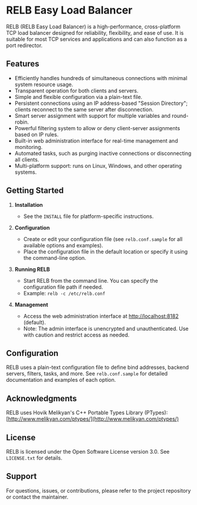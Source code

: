 # RELB Easy Load Balancer

RELB (RELB Easy Load Balancer) is a high-performance, cross-platform TCP load balancer designed for reliability, flexibility, and ease of use. It is suitable for most TCP services and applications and can also function as a port redirector.

## Features

- Efficiently handles hundreds of simultaneous connections with minimal system resource usage.
- Transparent operation for both clients and servers.
- Simple and flexible configuration via a plain-text file.
- Persistent connections using an IP address-based "Session Directory"; clients reconnect to the same server after disconnection.
- Smart server assignment with support for multiple variables and round-robin.
- Powerful filtering system to allow or deny client-server assignments based on IP rules.
- Built-in web administration interface for real-time management and monitoring.
- Automated tasks, such as purging inactive connections or disconnecting all clients.
- Multi-platform support: runs on Linux, Windows, and other operating systems.

## Getting Started

1. **Installation**
   - See the `INSTALL` file for platform-specific instructions.

2. **Configuration**
   - Create or edit your configuration file (see `relb.conf.sample` for all available options and examples).
   - Place the configuration file in the default location or specify it using the command-line option.

3. **Running RELB**
   - Start RELB from the command line. You can specify the configuration file path if needed.
   - Example: `relb -c /etc/relb.conf`

4. **Management**
   - Access the web administration interface at [http://localhost:8182](http://localhost:8182) (default).
   - Note: The admin interface is unencrypted and unauthenticated. Use with caution and restrict access as needed.

## Configuration

RELB uses a plain-text configuration file to define bind addresses, backend servers, filters, tasks, and more. See `relb.conf.sample` for detailed documentation and examples of each option.

## Acknowledgments

RELB uses Hovik Melikyan's C++ Portable Types Library (PTypes): [http://www.melikyan.com/ptypes/](http://www.melikyan.com/ptypes/)

## License

RELB is licensed under the Open Software License version 3.0. See `LICENSE.txt` for details.

## Support

For questions, issues, or contributions, please refer to the project repository or contact the maintainer.
